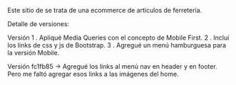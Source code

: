 Este sitio de se trata de una ecommerce de artículos de ferretería.

Detalle de versiones:

Versión 
1 . Apliqué Media Queries con el concepto de Mobile First.
2 . Incluí los links de css y js de Bootstrap.
3 . Agregué un menú hamburguesa para la versión Mobile.

Versión fc1fb85 -> Agregué los links al menú nav en header y en footer. Pero me faltó agregar esos links a las imágenes del home.